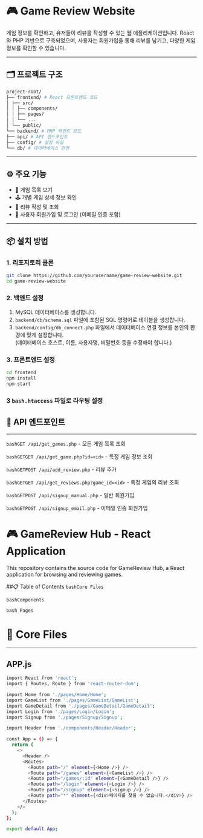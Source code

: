 # 🎮 Game Review Website

게임 정보를 확인하고, 유저들이 리뷰를 작성할 수 있는 웹 애플리케이션입니다. React와 PHP 기반으로 구축되었으며, 사용자는 회원가입을 통해 리뷰를 남기고, 다양한 게임 정보를 확인할 수 있습니다.

---

## 🗂 프로젝트 구조

```bash
project-root/
├── frontend/ # React 프론트엔드 코드
│ ├── src/
│ │ ├── components/
│ │ ├── pages/
│ │ └── ...
│ └── public/
└── backend/ # PHP 백엔드 코드
├── api/ # API 엔드포인트
├── config/ # 설정 파일
└── db/ # 데이터베이스 관련
```

---

## ⚙️ 주요 기능

- 🎲 게임 목록 보기
- 🕹️ 개별 게임 상세 정보 확인
- 📝 리뷰 작성 및 조회
- 👤 사용자 회원가입 및 로그인 (이메일 인증 포함)

---

## 📦 설치 방법

### 1. 리포지토리 클론

```bash
git clone https://github.com/yourusername/game-review-website.git
cd game-review-website
```


### 2. 백엔드 설정

1. MySQL 데이터베이스를 생성합니다.
2. `backend/db/schema.sql` 파일에 포함된 SQL 명령어로 테이블을 생성합니다.
3. `backend/config/db_connect.php` 파일에서 데이터베이스 연결 정보를 본인의 환경에 맞게 설정합니다.  
   (데이터베이스 호스트, 이름, 사용자명, 비밀번호 등을 수정해야 합니다.)

### 3. 프론트엔드 설정

```bash
cd frontend
npm install
npm start
```

### 3 ```bash.htaccess``` 파일로 라우팅 설정


## 🔌 API 엔드포인트
---
```bashGET /api/get_games.php``` - 모든 게임 목록 조회

```bashGETGET /api/get_game.php?id=<id>``` - 특정 게임 정보 조회

```bashGETPOST /api/add_review.php``` - 리뷰 추가

```bashGETGET /api/get_reviews.php?game_id=<id>``` - 특정 게임의 리뷰 조회

```bashGETPOST /api/signup_manual.php``` - 일반 회원가입

```bashGETPOST /api/signup_email.php``` - 이메일 인증 회원가입


# 🎮 GameReview Hub - React Application
This repository contains the source code for GameReview Hub, a React application for browsing and reviewing games.

##📋 Table of Contents
```bashCore Files```

```bashComponents```

```bash Pages```

# 🧩 Core Files
---
## APP.js
```bash
import React from 'react';
import { Routes, Route } from 'react-router-dom';

import Home from './pages/Home/Home';
import GameList from './pages/GameList/GameList';
import GameDetail from './pages/GameDetail/GameDetail';
import Login from './pages/Login/Login';
import Signup from './pages/Signup/Signup';

import Header from './components/Header/Header';

const App = () => {
  return (
    <>
      <Header />
      <Routes>
        <Route path="/" element={<Home />} />
        <Route path="/games" element={<GameList />} />
        <Route path="/games/:id" element={<GameDetail />} />
        <Route path="/login" element={<Login />} />
        <Route path="/signup" element={<Signup />} />
        <Route path="*" element={<div>페이지를 찾을 수 없습니다.</div>} />
      </Routes>
    </>
  );
};

export default App;
```
